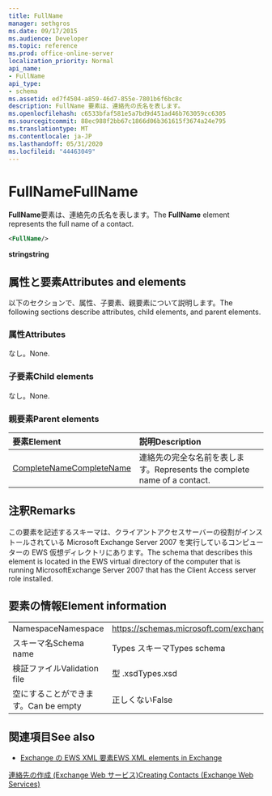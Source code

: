 ```yaml
---
title: FullName
manager: sethgros
ms.date: 09/17/2015
ms.audience: Developer
ms.topic: reference
ms.prod: office-online-server
localization_priority: Normal
api_name:
- FullName
api_type:
- schema
ms.assetid: ed7f4504-a859-46d7-855e-7801b6f6bc8c
description: FullName 要素は、連絡先の氏名を表します。
ms.openlocfilehash: c6533bfaf581e5a7bd9d451ad46b763059cc6305
ms.sourcegitcommit: 88ec988f2bb67c1866d06b361615f3674a24e795
ms.translationtype: MT
ms.contentlocale: ja-JP
ms.lasthandoff: 05/31/2020
ms.locfileid: "44463049"
---
```

# <a name="fullname"></a><span data-ttu-id="70026-103">FullName</span><span class="sxs-lookup"><span data-stu-id="70026-103">FullName</span></span>

<span data-ttu-id="70026-104">**FullName**要素は、連絡先の氏名を表します。</span><span class="sxs-lookup"><span data-stu-id="70026-104">The **FullName** element represents the full name of a contact.</span></span> 
  
```xml
<FullName/>
```

 <span data-ttu-id="70026-105">**string**</span><span class="sxs-lookup"><span data-stu-id="70026-105">**string**</span></span>
## <a name="attributes-and-elements"></a><span data-ttu-id="70026-106">属性と要素</span><span class="sxs-lookup"><span data-stu-id="70026-106">Attributes and elements</span></span>

<span data-ttu-id="70026-107">以下のセクションで、属性、子要素、親要素について説明します。</span><span class="sxs-lookup"><span data-stu-id="70026-107">The following sections describe attributes, child elements, and parent elements.</span></span>
  
### <a name="attributes"></a><span data-ttu-id="70026-108">属性</span><span class="sxs-lookup"><span data-stu-id="70026-108">Attributes</span></span>

<span data-ttu-id="70026-109">なし。</span><span class="sxs-lookup"><span data-stu-id="70026-109">None.</span></span>
  
### <a name="child-elements"></a><span data-ttu-id="70026-110">子要素</span><span class="sxs-lookup"><span data-stu-id="70026-110">Child elements</span></span>

<span data-ttu-id="70026-111">なし。</span><span class="sxs-lookup"><span data-stu-id="70026-111">None.</span></span>
  
### <a name="parent-elements"></a><span data-ttu-id="70026-112">親要素</span><span class="sxs-lookup"><span data-stu-id="70026-112">Parent elements</span></span>

|<span data-ttu-id="70026-113">**要素**</span><span class="sxs-lookup"><span data-stu-id="70026-113">**Element**</span></span>|<span data-ttu-id="70026-114">**説明**</span><span class="sxs-lookup"><span data-stu-id="70026-114">**Description**</span></span>|
|:-----|:-----|
|[<span data-ttu-id="70026-115">CompleteName</span><span class="sxs-lookup"><span data-stu-id="70026-115">CompleteName</span></span>](completename.md) <br/> |<span data-ttu-id="70026-116">連絡先の完全な名前を表します。</span><span class="sxs-lookup"><span data-stu-id="70026-116">Represents the complete name of a contact.</span></span>  <br/> |
   
## <a name="remarks"></a><span data-ttu-id="70026-117">注釈</span><span class="sxs-lookup"><span data-stu-id="70026-117">Remarks</span></span>

<span data-ttu-id="70026-118">この要素を記述するスキーマは、クライアントアクセスサーバーの役割がインストールされている Microsoft Exchange Server 2007 を実行しているコンピューターの EWS 仮想ディレクトリにあります。</span><span class="sxs-lookup"><span data-stu-id="70026-118">The schema that describes this element is located in the EWS virtual directory of the computer that is running MicrosoftExchange Server 2007 that has the Client Access server role installed.</span></span>
  
## <a name="element-information"></a><span data-ttu-id="70026-119">要素の情報</span><span class="sxs-lookup"><span data-stu-id="70026-119">Element information</span></span>

|||
|:-----|:-----|
|<span data-ttu-id="70026-120">Namespace</span><span class="sxs-lookup"><span data-stu-id="70026-120">Namespace</span></span>  <br/> |https://schemas.microsoft.com/exchange/services/2006/types  <br/> |
|<span data-ttu-id="70026-121">スキーマ名</span><span class="sxs-lookup"><span data-stu-id="70026-121">Schema name</span></span>  <br/> |<span data-ttu-id="70026-122">Types スキーマ</span><span class="sxs-lookup"><span data-stu-id="70026-122">Types schema</span></span>  <br/> |
|<span data-ttu-id="70026-123">検証ファイル</span><span class="sxs-lookup"><span data-stu-id="70026-123">Validation file</span></span>  <br/> |<span data-ttu-id="70026-124">型 .xsd</span><span class="sxs-lookup"><span data-stu-id="70026-124">Types.xsd</span></span>  <br/> |
|<span data-ttu-id="70026-125">空にすることができます。</span><span class="sxs-lookup"><span data-stu-id="70026-125">Can be empty</span></span>  <br/> |<span data-ttu-id="70026-126">正しくない</span><span class="sxs-lookup"><span data-stu-id="70026-126">False</span></span>  <br/> |
   
## <a name="see-also"></a><span data-ttu-id="70026-127">関連項目</span><span class="sxs-lookup"><span data-stu-id="70026-127">See also</span></span>



- [<span data-ttu-id="70026-128">Exchange の EWS XML 要素</span><span class="sxs-lookup"><span data-stu-id="70026-128">EWS XML elements in Exchange</span></span>](ews-xml-elements-in-exchange.md)


[<span data-ttu-id="70026-129">連絡先の作成 (Exchange Web サービス)</span><span class="sxs-lookup"><span data-stu-id="70026-129">Creating Contacts (Exchange Web Services)</span></span>](https://msdn.microsoft.com/library/4845917e-70d1-481c-bbd7-011ec6571789%28Office.15%29.aspx)

